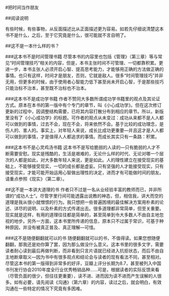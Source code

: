 #把时间当作朋友

##阅读说明

有些时候，有些事物，从反面描述比从正面描述更为容易。如若先仔细说清楚这本书不是什么，之后，至于它究竟是什么，很可能就不言自明了。

##这不是一本什么样的书？

###这本书不是时间管理书籍
尽管本书的内容里也包括《管理》（第三章）等与常见“时间管理技巧”相关的内容，但是，本书主张时间不可管理、一切都靠积累。更进一步，本书主张人必须开启心智、提高思考能力，才能够用正确的方法做正确的事情。也只有这样，时间才是朋友，否则，它就是敌人。很多“时间管理技巧”并非无用，但更多的时候，由于使用者心智能力低下甚至尚未开启心智，于是那些技巧只能治标不治本，甚至既不治标也不治本。

###这本书不是成功学书籍
作者不赞同大多数所谓成功学书籍里的观点及其论证方式。原本在本书的第一版中有个专门的章节，叫《小心成功学》。但在这次修订更新的过程中，因调整结构需要，已将其内容打散分布到相应的章节。所以，新版里没有了《小心成功学》的标题。可作者的观点从未变过：成功从来都不是人人都可以做到的事情，过去不会，现在不会，将来依然不会。基于比较的成功理念，是伤人的、害人的。事实上，对年轻人来说，成长比成功更重要—并且这才是人人都可以做到的事情，才是值得人人都追求的事情。而成长其实只有一条路：积累。

###这本书不是心灵鸡汤书籍
这本书不是写给脆弱的人读的—只有脆弱的人才不断需要安慰。现实是残酷的，生活是艰难的，无论什么样的时代、无论对哪一个层次的人都是如此，对大多数年轻人来说，更是如此。人的理性建立在接受现实的基础上，不能够接受现实，一切的成长都是虚妄。只有坚强的人才能接受现实，只有接受现实，才能可能开始运用心智做出理性的决定，进而才有可能做时间的朋友。请重点参照《现实》（第二章）。

##这不是一本讲大道理的书
作者只不过是一名从业经验丰富的教师而已，并非所谓的“成功人士”。尽管字里行间可能透露出说教的神态，但，相信我，讲大而空的道理是我从很小就憎恨的行为。我只想把一些普遍困境的最佳解决方案用朴素的论述、详尽的说明、以及朴素的方式传递出去。很多道理都非常简单，但至关重要。现实就是这样，有用的道理往往都是简单的，甚至简单到令大多数人不由自主地忽视的地步。另外一方面，这本书里所传递的信息，原本只不过属于常识，可基于种种原因，并没有被真正普及、真正理解—可惜。

###这不是随便翻翻就可以的书
随便翻翻就可以的书，不值得读。如果您想随便翻翻，那我还是劝你算了罢，因为那么做没什么意义。这本书里的很多文字，需要读者耐心读到最后再做判断，而非看到只言片语就已经进入抗拒状态，而后不由自主地断章取义—因为书中有很多观点和结论会与读者的现有看法不同，甚至相对。尽管这本书的第一版得到非常多的好评，豆瓣上评分长期为8.7，甚至被列入中国书刊发行协会2010年度全行业优秀畅销品种……可是，根据读者的实际反馈来看（尽管负面的很少，但往往更重要），读不进、进而因为读不进而产生误解的人很多。如有必要，请先阅读《沟通》（第六章）的内容，读过之后，就会明白，有效沟通在一些特定的情况下究竟有多困难。
